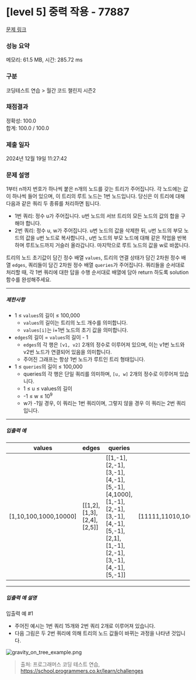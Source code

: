 # [level 5] 중력 작용 - 77887 

[문제 링크](https://school.programmers.co.kr/learn/courses/30/lessons/77887?language=cpp) 

### 성능 요약

메모리: 61.5 MB, 시간: 285.72 ms

### 구분

코딩테스트 연습 > 월간 코드 챌린지 시즌2

### 채점결과

정확성: 100.0<br/>합계: 100.0 / 100.0

### 제출 일자

2024년 12월 19일 11:27:42

### 문제 설명

<p>1부터 n까지 번호가 하나씩 붙은 n개의 노드를 갖는 트리가 주어집니다. 각 노드에는 값이 하나씩 들어 있으며, 이 트리의 루트 노드는 1번 노드입니다. 당신은 이 트리에 대해 다음과 같은 쿼리 두 종류를 처리하면 됩니다.</p>

<ul>
<li>1번 쿼리: 정수 u가 주어집니다. u번 노드의 서브 트리의 모든 노드의 값의 합을 구해야 합니다.</li>
<li>2번 쿼리: 정수 u, w가 주어집니다. u번 노드의 값을 삭제한 뒤, u번 노드의 부모 노드의 값을 u번 노드로 복사합니다., u번 노드의 부모 노드에 대해 같은 작업을 반복하며 루트노드까지 거슬러 올라갑니다. 마지막으로 루트 노드의 값을 w로 바꿉니다.</li>
</ul>

<p>트리의 노드 초기값이 담긴 정수 배열 <code>values</code>, 트리의 연결 상태가 담긴 2차원 정수 배열 <code>edges</code>, 쿼리들이 담긴 2차원 정수 배열 <code>queries</code>가 주어집니다. 쿼리들을 순서대로 처리할 때, 각 1번 쿼리에 대한 답을 수행 순서대로 배열에 담아  return 하도록 solution 함수를 완성해주세요.</p>

<hr>

<h5>제한사항</h5>

<ul>
<li>1 ≤ <code>values</code>의 길이 ≤ 100,000

<ul>
<li><code>values</code>의 길이는 트리의 노드 개수를 의미합니다.</li>
<li><code>values[i]</code>는 i+1번 노드의 초기 값을 의미합니다.</li>
</ul></li>
<li><code>edges</code>의 길이 = <code>values</code>의 길이 - 1

<ul>
<li><code>edges</code>의 각 행은 <code>[v1, v2]</code> 2개의 정수로 이루어져 있으며, 이는 v1번 노드와 v2번 노드가 연결되어 있음을 의미합니다.</li>
<li>주어진 그래프는 항상 1번 노드가 루트인 트리 형태입니다.</li>
</ul></li>
<li>1 ≤ <code>queries</code>의 길이 ≤ 100,000

<ul>
<li>queries의 각 행은 단일 쿼리를 의미하며, <code>[u, w]</code> 2개의 정수로 이루어져 있습니다.</li>
<li>1 ≤ u ≤ values의 길이</li>
<li>-1 ≤ w ≤ 10<sup>9</sup></li>
<li>w가 -1일 경우, 이 쿼리는 1번 쿼리이며, 그렇지 않을 경우 이 쿼리는 2번 쿼리입니다.</li>
</ul></li>
</ul>

<hr>

<h5>입출력 예</h5>
<table class="table">
        <thead><tr>
<th>values</th>
<th>edges</th>
<th>queries</th>
<th>result</th>
</tr>
</thead>
        <tbody><tr>
<td>[1,10,100,1000,10000]</td>
<td>[[1,2],[1,3],[2,4],[2,5]]</td>
<td>[[1,-1],[2,-1],[3,-1],[4,-1],[5,-1],[4,1000],[1,-1],[2,-1],[3,-1],[4,-1],[5,-1],[2,1],[1,-1],[2,-1],[3,-1],[4,-1],[5,-1]]</td>
<td>[11111,11010,100,1000,10000,11111,10011,100,10,10000,11111,11010,100,10,10000]</td>
</tr>
</tbody>
      </table>
<hr>

<h5>입출력 예 설명</h5>

<p>입출력 예 #1</p>

<ul>
<li>주어진 예시는 1번 쿼리 15개와 2번 쿼리 2개로 이루어져 있습니다.</li>
<li>다음 그림은 두 2번 쿼리에 의해 트리의 노드 값들이 바뀌는 과정을 나타낸 것입니다.</li>
</ul>

<p><img src="https://grepp-programmers.s3.ap-northeast-2.amazonaws.com/files/production/7f20b8f9-ee9e-40e2-a905-d69624a1513b/gravity_on_tree_example.png" title="" alt="gravity_on_tree_example.png"></p>


> 출처: 프로그래머스 코딩 테스트 연습, https://school.programmers.co.kr/learn/challenges